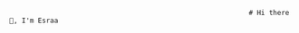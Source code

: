                                                                # Hi there 👋, I'm Esraa 

<!--
**Esraa42000/Esraa42000** is a ✨ _special_ ✨ repository because its `README.md` (this file) appears on your GitHub profile.
                                               
Here are some ideas to get you started:

- 🔭 I’m currently working on ...
- 🌱 I’m currently learning ...
- 👯 I’m looking to collaborate on ...
- 🤔 I’m looking for help with ...
- 💬 Ask me about ...
- 📫 How to reach me: ...
- 😄 Pronouns: ...
- ⚡ Fun fact: ...
-->
